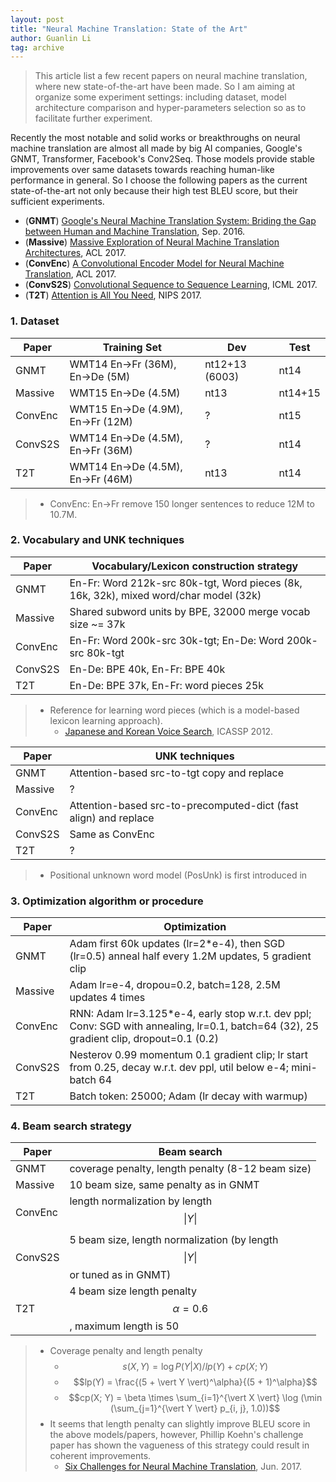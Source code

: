 ```yaml
---
layout: post
title: "Neural Machine Translation: State of the Art"
author: Guanlin Li
tag: archive
---
```


> This article list a few recent papers on neural machine translation, where new state-of-the-art have been made. So I am aiming at organize some experiment settings: including dataset, model architecture comparison and hyper-parameters selection so as to facilitate further experiment. 

Recently the most notable and solid works or breakthroughs on neural machine translation are almost all made by big AI companies, Google's GNMT, Transformer, Facebook's Conv2Seq. Those models provide stable improvements over same datasets towards reaching human-like performance in general. So I choose the following papers as the current state-of-the-art not only because their high test BLEU score, but their sufficient experiments. 

- (**GNMT**) [Google's Neural Machine Translation System: Briding the Gap between Human and Machine Translation](https://arxiv.org/pdf/1609.08144.pdf), Sep. 2016. 
- (**Massive**) [Massive Exploration of Neural Machine Translation Architectures](https://aclweb.org/anthology/D17-1151), ACL 2017. 
- (**ConvEnc**) [A Convolutional Encoder Model for Neural Machine Translation](https://www.aclweb.org/anthology/P/P17/P17-1012.pdf), ACL 2017. 
- (**ConvS2S**) [Convolutional Sequence to Sequence Learning](https://arxiv.org/abs/1705.03122), ICML 2017. 
- (**T2T**) [Attention is All You Need](https://papers.nips.cc/paper/7181-attention-is-all-you-need.pdf), NIPS 2017. 

### 1. Dataset

| Paper   | Training Set                      | Dev            | Test    |
| ------- | --------------------------------- | -------------- | ------- |
| GNMT    | WMT14 En->Fr (36M), En->De (5M)   | nt12+13 (6003) | nt14    |
| Massive | WMT15 En->De (4.5M)               | nt13           | nt14+15 |
| ConvEnc | WMT15 En->De (4.9M), En->Fr (12M) | ?              | nt15    |
| ConvS2S | WMT14 En->De (4.5M), En->Fr (36M) | ?              | nt14    |
| T2T     | WMT14 En->De (4.5M), En->Fr (46M) | nt13           | nt14    |

> - ConvEnc: En->Fr remove 150 longer sentences to reduce 12M to 10.7M. 

### 2. Vocabulary and UNK techniques

| Paper   | Vocabulary/Lexicon construction strategy |
| ------- | ---------------------------------------- |
| GNMT    | En-Fr: Word 212k-src 80k-tgt, Word pieces (8k, 16k, 32k), mixed word/char model (32k) |
| Massive | Shared subword units by BPE, 32000 merge vocab size ~= 37k |
| ConvEnc | En-Fr: Word 200k-src 30k-tgt; En-De: Word 200k-src 80k-tgt |
| ConvS2S | En-De: BPE 40k, En-Fr: BPE 40k           |
| T2T     | En-De: BPE 37k, En-Fr: word pieces 25k   |

> - Reference for learning word pieces (which is a model-based lexicon learning approach). 
>   - [Japanese and Korean Voice Search](https://static.googleusercontent.com/media/research.google.com/en//pubs/archive/37842.pdf), ICASSP 2012. 

| Paper   | UNK techniques                           |
| ------- | ---------------------------------------- |
| GNMT    | Attention-based src-to-tgt copy and replace |
| Massive | ?                                        |
| ConvEnc | Attention-based src-to-precomputed-dict (fast align) and replace |
| ConvS2S | Same as ConvEnc                          |
| T2T     | ?                                        |

> - Positional unknown word model (PosUnk) is first introduced in 

### 3. Optimization algorithm or procedure

| Paper   | Optimization                             |
| ------- | ---------------------------------------- |
| GNMT    | Adam first 60k updates (lr=2*e-4), then SGD (lr=0.5) anneal half every 1.2M updates, 5 gradient clip |
| Massive | Adam lr=e-4, dropou=0.2, batch=128, 2.5M updates 4 times |
| ConvEnc | RNN: Adam lr=3.125*e-4, early stop w.r.t. dev ppl; Conv: SGD with annealing, lr=0.1, batch=64 (32), 25 gradient clip, dropout=0.1 (0.2) |
| ConvS2S | Nesterov 0.99 momentum 0.1 gradient clip; lr start from 0.25, decay w.r.t. dev ppl, util below e-4; mini-batch 64 |
| T2T     | Batch token: 25000; Adam (lr decay with warmup) |

### 4. Beam search strategy

| Paper   | Beam search                              |
| ------- | ---------------------------------------- |
| GNMT    | coverage penalty, length penalty (8-12 beam size) |
| Massive | 10 beam size, same penalty as in GNMT    |
| ConvEnc | length normalization by length $$\vert Y \vert$$ |
| ConvS2S | 5 beam size, length normalization (by length $$\vert Y \vert$$ or tuned as in GNMT) |
| T2T     | 4 beam size length penalty $$\alpha=0.6$$, maximum length is 50 |

> - Coverage penalty and length penalty
>   - $$s(X, Y) = \log P(Y \vert X) / lp(Y) + cp(X; Y)$$
>   - $$lp(Y) = \frac{(5 + \vert Y \vert)^\alpha}{(5 + 1)^\alpha}$$
>   - $$cp(X; Y) = \beta \times \sum_{i=1}^{\vert X \vert} \log (\min (\sum_{j=1}^{\vert Y \vert} p_{i, j}, 1.0))$$
> - It seems that length penalty can slightly improve BLEU score in the above models/papers, however, Phillip Koehn's challenge paper has shown the vagueness of this strategy could result in coherent improvements. 
>   - [Six Challenges for Neural Machine Translation](https://arxiv.org/abs/1706.03872), Jun. 2017. 

